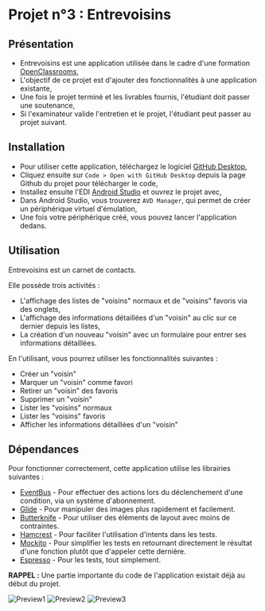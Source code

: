 # Projet n°3 : Entrevoisins

## Présentation
- Entrevoisins est une application utilisée dans le cadre d'une formation [OpenClassrooms](https://openclassrooms.com/fr/paths/511-developpeur-dapplication-android),
- L'objectif de ce projet est d'ajouter des fonctionnalités à une application existante,
- Une fois le projet terminé et les livrables fournis, l'étudiant doit passer une soutenance,
- Si l'examinateur valide l'entretien et le projet, l'étudiant peut passer au projet suivant.

## Installation
- Pour utiliser cette application, téléchargez le logiciel [GitHub Desktop](https://desktop.github.com/),
- Cliquez ensuite sur `Code > Open with GitHub Desktop` depuis la page Github du projet pour télécharger le code,
- Installez ensuite l'EDI [Android Studio](https://developer.android.com/studio) et ouvrez le projet avec,
- Dans Android Studio, vous trouverez `AVD Manager`, qui permet de créer un périphérique virtuel d'émulation,
- Une fois votre périphérique créé, vous pouvez lancer l'application dedans.

## Utilisation

Entrevoisins est un carnet de contacts.

Elle possède trois activités :
- L'affichage des listes de "voisins" normaux et de "voisins" favoris via des onglets,
- L'affichage des informations détaillées d'un "voisin" au clic sur ce dernier depuis les listes,
- La création d'un nouveau "voisin" avec un formulaire pour entrer ses informations détaillées.

En l'utilisant, vous pourrez utiliser les fonctionnalités suivantes :
- Créer un "voisin"
- Marquer un "voisin" comme favori
- Retirer un "voisin" des favoris
- Supprimer un "voisin"
- Lister les "voisins" normaux
- Lister les "voisins" favoris
- Afficher les informations détaillées d'un "voisin"

## Dépendances

Pour fonctionner correctement, cette application utilise les librairies suivantes :

- [EventBus](https://github.com/greenrobot/EventBus) - Pour effectuer des actions lors du déclenchement d'une condition, via un système d'abonnement.
- [Glide](https://github.com/bumptech/glide) - Pour manipuler des images plus rapidement et facilement.
- [Butterknife](https://github.com/JakeWharton/butterknife) - Pour utiliser des éléments de layout avec moins de contraintes.
- [Hamcrest](http://hamcrest.org/JavaHamcrest/distributables) - Pour faciliter l'utilisation d'intents dans les tests.
- [Mockito](https://mvnrepository.com/artifact/org.mockito/mockito-core/) - Pour simplifier les tests en retournant directement le résultat d'une fonction plutôt que d'appeler cette dernière.
- [Espresso](https://developer.android.com/training/testing/espresso/setup) - Pour les tests, tout simplement.

**RAPPEL :** Une partie importante du code de l'application existait déjà au début du projet.
 
![Preview1](https://i.imgur.com/onwKwY0.jpg)
![Preview2](https://i.imgur.com/ydVHViR.jpg)
![Preview3](https://i.imgur.com/slCAv9A.jpg)
